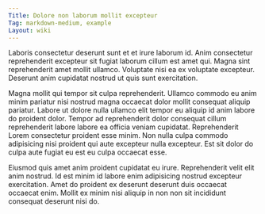 ```yaml
---
Title: Dolore non laborum mollit excepteur
Tag: markdown-medium, example
Layout: wiki
---
```

Laboris consectetur deserunt sunt et et irure laborum id. Anim consectetur reprehenderit excepteur sit fugiat laborum cillum est amet qui. Magna sint reprehenderit amet mollit ullamco. Voluptate nisi ea ex voluptate excepteur. Deserunt anim cupidatat nostrud ut quis sunt exercitation.

Magna mollit qui tempor sit culpa reprehenderit. Ullamco commodo eu anim minim pariatur nisi nostrud magna occaecat dolor mollit consequat aliquip pariatur. Labore ut dolore nulla ullamco elit tempor eu aliquip id anim labore do proident dolor. Tempor ad reprehenderit dolor consequat cillum reprehenderit labore labore ea officia veniam cupidatat. Reprehenderit Lorem consectetur proident esse minim. Non nulla culpa commodo adipisicing nisi proident qui aute excepteur nulla excepteur. Est sit dolor do culpa aute fugiat eu est eu culpa occaecat esse.

Eiusmod quis amet anim proident cupidatat eu irure. Reprehenderit velit elit anim nostrud. Id est minim id labore enim adipisicing nostrud excepteur exercitation. Amet do proident ex deserunt deserunt duis occaecat occaecat enim. Mollit ex minim nisi aliquip in non non sit incididunt consequat deserunt nisi do.